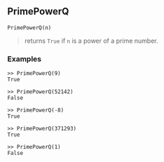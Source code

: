 ## PrimePowerQ

```
PrimePowerQ(n)
```

> returns `True` if `n` is a power of a prime number.

### Examples
```
>> PrimePowerQ(9)
True

>> PrimePowerQ(52142)
False

>> PrimePowerQ(-8)
True

>> PrimePowerQ(371293)
True

>> PrimePowerQ(1)
False
```